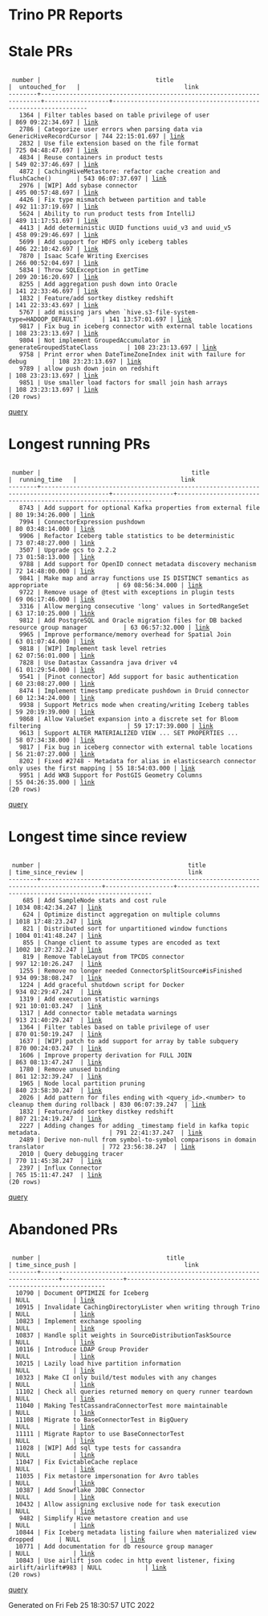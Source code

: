 Trino PR Reports
=======

#  Stale PRs
<pre><code>
 number |                                title                                 |  untouched_for   |                             link                              
--------+----------------------------------------------------------------------+------------------+---------------------------------------------------------------
   1364 | Filter tables based on table privilege of user                       | 869 09:22:34.697 | <a href="https://github.com/trinodb/trino/pull/1364">link</a> 
   2786 | Categorize user errors when parsing data via GenericHiveRecordCursor | 744 22:15:01.697 | <a href="https://github.com/trinodb/trino/pull/2786">link</a> 
   2832 | Use file extension based on the file format                          | 725 04:48:47.697 | <a href="https://github.com/trinodb/trino/pull/2832">link</a> 
   4834 | Reuse containers in product tests                                    | 549 02:37:46.697 | <a href="https://github.com/trinodb/trino/pull/4834">link</a> 
   4872 | CachingHiveMetastore: refactor cache creation and flushCache()       | 543 06:07:37.697 | <a href="https://github.com/trinodb/trino/pull/4872">link</a> 
   2976 | [WIP] Add sybase connector                                           | 495 00:57:48.697 | <a href="https://github.com/trinodb/trino/pull/2976">link</a> 
   4426 | Fix type mismatch between partition and table                        | 492 11:37:19.697 | <a href="https://github.com/trinodb/trino/pull/4426">link</a> 
   5624 | Ability to run product tests from IntelliJ                           | 489 11:17:51.697 | <a href="https://github.com/trinodb/trino/pull/5624">link</a> 
   4413 | Add deterministic UUID functions uuid_v3 and uuid_v5                 | 458 09:29:46.697 | <a href="https://github.com/trinodb/trino/pull/4413">link</a> 
   5699 | Add support for HDFS only iceberg tables                             | 406 22:10:42.697 | <a href="https://github.com/trinodb/trino/pull/5699">link</a> 
   7870 | Isaac Scafe Writing Exercises                                        | 266 00:52:04.697 | <a href="https://github.com/trinodb/trino/pull/7870">link</a> 
   5834 | Throw SQLException in getTime                                        | 209 20:16:20.697 | <a href="https://github.com/trinodb/trino/pull/5834">link</a> 
   8255 | Add aggregation push down into Oracle                                | 141 22:33:46.697 | <a href="https://github.com/trinodb/trino/pull/8255">link</a> 
   1832 | Feature/add sortkey distkey redshift                                 | 141 22:33:43.697 | <a href="https://github.com/trinodb/trino/pull/1832">link</a> 
   5767 | add missing jars when `hive.s3-file-system-type=HADOOP_DEFAULT`      | 141 13:57:01.697 | <a href="https://github.com/trinodb/trino/pull/5767">link</a> 
   9817 | Fix bug in iceberg connector with external table locations           | 108 23:23:13.697 | <a href="https://github.com/trinodb/trino/pull/9817">link</a> 
   9804 | Not implement GroupedAccumulator in generateGroupedStateClass        | 108 23:23:13.697 | <a href="https://github.com/trinodb/trino/pull/9804">link</a> 
   9758 | Print error when DateTimeZoneIndex init with failure for debug       | 108 23:23:13.697 | <a href="https://github.com/trinodb/trino/pull/9758">link</a> 
   9789 | allow push down join on redshift                                     | 108 23:23:13.697 | <a href="https://github.com/trinodb/trino/pull/9789">link</a> 
   9851 | Use smaller load factors for small join hash arrays                  | 108 23:23:13.697 | <a href="https://github.com/trinodb/trino/pull/9851">link</a> 
(20 rows)
</code></pre>
[query](https://github.com/nineinchnick/trino-cicd/blob/4c70d7b7ab876f07664775dd87d758f042717346/sql/pr/stale-prs.sql)

#  Longest running PRs
<pre><code>
 number |                                          title                                          |  running_time   |                             link                              
--------+-----------------------------------------------------------------------------------------+-----------------+---------------------------------------------------------------
   8743 | Add support for optional Kafka properties from external file                            | 80 19:34:26.000 | <a href="https://github.com/trinodb/trino/pull/8743">link</a> 
   7994 | ConnectorExpression pushdown                                                            | 80 03:48:14.000 | <a href="https://github.com/trinodb/trino/pull/7994">link</a> 
   9906 | Refactor Iceberg table statistics to be deterministic                                   | 73 07:48:27.000 | <a href="https://github.com/trinodb/trino/pull/9906">link</a> 
   3507 | Upgrade gcs to 2.2.2                                                                    | 73 01:58:13.000 | <a href="https://github.com/trinodb/trino/pull/3507">link</a> 
   9788 | Add support for OpenID connect metadata discovery mechanism                             | 72 14:48:00.000 | <a href="https://github.com/trinodb/trino/pull/9788">link</a> 
   9841 | Make map and array functions use IS DISTINCT semantics as appropriate                   | 69 08:56:34.000 | <a href="https://github.com/trinodb/trino/pull/9841">link</a> 
   9722 | Remove usage of @test with exceptions in plugin tests                                   | 69 06:17:46.000 | <a href="https://github.com/trinodb/trino/pull/9722">link</a> 
   3316 | Allow merging consecutive 'long' values in SortedRangeSet                               | 63 17:10:25.000 | <a href="https://github.com/trinodb/trino/pull/3316">link</a> 
   9812 | Add PostgreSQL and Oracle migration files for DB backed resource group manager          | 63 06:57:32.000 | <a href="https://github.com/trinodb/trino/pull/9812">link</a> 
   9965 | Improve performance/memory overhead for Spatial Join                                    | 63 01:07:44.000 | <a href="https://github.com/trinodb/trino/pull/9965">link</a> 
   9818 | [WIP] Implement task level retries                                                      | 62 07:56:01.000 | <a href="https://github.com/trinodb/trino/pull/9818">link</a> 
   7828 | Use Datastax Cassandra java driver v4                                                   | 61 01:29:54.000 | <a href="https://github.com/trinodb/trino/pull/7828">link</a> 
   9541 | [Pinot connector] Add support for basic authentication                                  | 60 23:08:27.000 | <a href="https://github.com/trinodb/trino/pull/9541">link</a> 
   8474 | Implement timestamp predicate pushdown in Druid connector                               | 60 12:34:24.000 | <a href="https://github.com/trinodb/trino/pull/8474">link</a> 
   9938 | Support Metrics mode when creating/writing Iceberg tables                               | 59 20:19:39.000 | <a href="https://github.com/trinodb/trino/pull/9938">link</a> 
   9868 | Allow ValueSet expansion into a discrete set for Bloom filtering                        | 59 17:17:39.000 | <a href="https://github.com/trinodb/trino/pull/9868">link</a> 
   9613 | Support ALTER MATERIALIZED VIEW ... SET PROPERTIES ...                                  | 58 07:34:38.000 | <a href="https://github.com/trinodb/trino/pull/9613">link</a> 
   9817 | Fix bug in iceberg connector with external table locations                              | 56 21:07:27.000 | <a href="https://github.com/trinodb/trino/pull/9817">link</a> 
   8202 | Fixed #2748 - Metadata for alias in elasticsearch connector only uses the first mapping | 55 18:54:03.000 | <a href="https://github.com/trinodb/trino/pull/8202">link</a> 
   9951 | Add WKB Support for PostGIS Geometry Columns                                            | 55 04:26:35.000 | <a href="https://github.com/trinodb/trino/pull/9951">link</a> 
(20 rows)
</code></pre>
[query](https://github.com/nineinchnick/trino-cicd/blob/4c70d7b7ab876f07664775dd87d758f042717346/sql/pr/running-prs.sql)

#  Longest time since review
<pre><code>
 number |                                         title                                         | time_since_review |                             link                              
--------+---------------------------------------------------------------------------------------+-------------------+---------------------------------------------------------------
    685 | Add SampleNode stats and cost rule                                                    | 1034 08:42:34.247 | <a href="https://github.com/trinodb/trino/pull/685">link</a>  
    624 | Optimize distinct aggregation on multiple columns                                     | 1018 17:48:23.247 | <a href="https://github.com/trinodb/trino/pull/624">link</a>  
    821 | Distributed sort for unpartitioned window functions                                   | 1004 01:41:48.247 | <a href="https://github.com/trinodb/trino/pull/821">link</a>  
    855 | Change client to assume types are encoded as text                                     | 1002 10:27:32.247 | <a href="https://github.com/trinodb/trino/pull/855">link</a>  
    819 | Remove TableLayout from TPCDS connector                                               | 997 12:10:26.247  | <a href="https://github.com/trinodb/trino/pull/819">link</a>  
   1255 | Remove no longer needed ConnectorSplitSource#isFinished                               | 934 09:38:08.247  | <a href="https://github.com/trinodb/trino/pull/1255">link</a> 
   1224 | Add graceful shutdown script for Docker                                               | 934 02:29:47.247  | <a href="https://github.com/trinodb/trino/pull/1224">link</a> 
   1319 | Add execution statistic warnings                                                      | 921 10:01:03.247  | <a href="https://github.com/trinodb/trino/pull/1319">link</a> 
   1317 | Add connector table metadata warnings                                                 | 913 21:40:29.247  | <a href="https://github.com/trinodb/trino/pull/1317">link</a> 
   1364 | Filter tables based on table privilege of user                                        | 870 01:50:19.247  | <a href="https://github.com/trinodb/trino/pull/1364">link</a> 
   1637 | [WIP] patch to add support for array by table subquery                                | 870 00:24:03.247  | <a href="https://github.com/trinodb/trino/pull/1637">link</a> 
   1606 | Improve property derivation for FULL JOIN                                             | 863 08:13:47.247  | <a href="https://github.com/trinodb/trino/pull/1606">link</a> 
   1780 | Remove unused binding                                                                 | 861 12:32:39.247  | <a href="https://github.com/trinodb/trino/pull/1780">link</a> 
   1965 | Node local partition pruning                                                          | 840 23:58:30.247  | <a href="https://github.com/trinodb/trino/pull/1965">link</a> 
   2026 | Add pattern for files ending with &lt;query_id&gt;.&lt;number&gt; to cleanup them during rollback | 830 06:07:39.247  | <a href="https://github.com/trinodb/trino/pull/2026">link</a> 
   1832 | Feature/add sortkey distkey redshift                                                  | 807 21:24:19.247  | <a href="https://github.com/trinodb/trino/pull/1832">link</a> 
   2227 | Adding changes for adding _timestamp field in kafka topic metadata.                   | 791 22:41:37.247  | <a href="https://github.com/trinodb/trino/pull/2227">link</a> 
   2489 | Derive non-null from symbol-to-symbol comparisons in domain translator                | 772 23:56:38.247  | <a href="https://github.com/trinodb/trino/pull/2489">link</a> 
   2010 | Query debugging tracer                                                                | 770 11:45:38.247  | <a href="https://github.com/trinodb/trino/pull/2010">link</a> 
   2397 | Influx Connector                                                                      | 765 15:11:47.247  | <a href="https://github.com/trinodb/trino/pull/2397">link</a> 
(20 rows)
</code></pre>
[query](https://github.com/nineinchnick/trino-cicd/blob/4c70d7b7ab876f07664775dd87d758f042717346/sql/pr/awaiting-review.sql)

#  Abandoned PRs
<pre><code>
 number |                                   title                                   | time_since_push |                              link                              
--------+---------------------------------------------------------------------------+-----------------+----------------------------------------------------------------
  10790 | Document OPTIMIZE for Iceberg                                             | NULL            | <a href="https://github.com/trinodb/trino/pull/10790">link</a> 
  10915 | Invalidate CachingDirectoryLister when writing through Trino              | NULL            | <a href="https://github.com/trinodb/trino/pull/10915">link</a> 
  10823 | Implement exchange spooling                                               | NULL            | <a href="https://github.com/trinodb/trino/pull/10823">link</a> 
  10837 | Handle split weights in SourceDistributionTaskSource                      | NULL            | <a href="https://github.com/trinodb/trino/pull/10837">link</a> 
  10116 | Introduce LDAP Group Provider                                             | NULL            | <a href="https://github.com/trinodb/trino/pull/10116">link</a> 
  10215 | Lazily load hive partition information                                    | NULL            | <a href="https://github.com/trinodb/trino/pull/10215">link</a> 
  10323 | Make CI only build/test modules with any changes                          | NULL            | <a href="https://github.com/trinodb/trino/pull/10323">link</a> 
  11102 | Check all queries returned memory on query runner teardown                | NULL            | <a href="https://github.com/trinodb/trino/pull/11102">link</a> 
  11040 | Making TestCassandraConnectorTest more maintainable                       | NULL            | <a href="https://github.com/trinodb/trino/pull/11040">link</a> 
  11108 | Migrate to BaseConnectorTest in BigQuery                                  | NULL            | <a href="https://github.com/trinodb/trino/pull/11108">link</a> 
  11111 | Migrate Raptor to use BaseConnectorTest                                   | NULL            | <a href="https://github.com/trinodb/trino/pull/11111">link</a> 
  11028 | [WIP] Add sql type tests for cassandra                                    | NULL            | <a href="https://github.com/trinodb/trino/pull/11028">link</a> 
  11047 | Fix EvictableCache replace                                                | NULL            | <a href="https://github.com/trinodb/trino/pull/11047">link</a> 
  11035 | Fix metastore impersonation for Avro tables                               | NULL            | <a href="https://github.com/trinodb/trino/pull/11035">link</a> 
  10387 | Add Snowflake JDBC Connector                                              | NULL            | <a href="https://github.com/trinodb/trino/pull/10387">link</a> 
  10432 | Allow assigning exclusive node for task execution                         | NULL            | <a href="https://github.com/trinodb/trino/pull/10432">link</a> 
   9482 | Simplify Hive metastore creation and use                                  | NULL            | <a href="https://github.com/trinodb/trino/pull/9482">link</a>  
  10844 | Fix Iceberg metadata listing failure when materialized view dropped       | NULL            | <a href="https://github.com/trinodb/trino/pull/10844">link</a> 
  10771 | Add documentation for db resource group manager                           | NULL            | <a href="https://github.com/trinodb/trino/pull/10771">link</a> 
  10843 | Use airlift json codec in http event listener, fixing airlift/airlift#983 | NULL            | <a href="https://github.com/trinodb/trino/pull/10843">link</a> 
(20 rows)
</code></pre>
[query](https://github.com/nineinchnick/trino-cicd/blob/4c70d7b7ab876f07664775dd87d758f042717346/sql/pr/abandoned-prs.sql)

Generated on Fri Feb 25 18:30:57 UTC 2022
